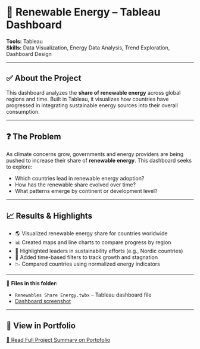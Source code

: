 # 🔋 Renewable Energy – Tableau Dashboard

**Tools:** Tableau  
**Skills:** Data Visualization, Energy Data Analysis, Trend Exploration, Dashboard Design

---

## ✅ About the Project  
This dashboard analyzes the **share of renewable energy** across global regions and time. Built in Tableau, it visualizes how countries have progressed in integrating sustainable energy sources into their overall consumption.

---

## ❓ The Problem  
As climate concerns grow, governments and energy providers are being pushed to increase their share of **renewable energy**. This dashboard seeks to explore:
- Which countries lead in renewable energy adoption?
- How has the renewable share evolved over time?
- What patterns emerge by continent or development level?

---

## 📈 Results & Highlights

- 🌎 Visualized renewable energy share for countries worldwide
- 📊 Created maps and line charts to compare progress by region
- 🧭 Highlighted leaders in sustainability efforts (e.g., Nordic countries)
- 📆 Added time-based filters to track growth and stagnation
- 📉 Compared countries using normalized energy indicators

---

📎 **Files in this folder:**  
- `Renewables Share Energy.twbx` – Tableau dashboard file  
- [Dashboard screenshot](https://github.com/shreeyas18/Protofolio/blob/main/renewable-energy-dashboard/Renewables%20Energy%20Dashboard.png)

---

## 🔗 View in Portfolio  
[📁 Read Full Project Summary on Portofolio](https://transparent-rook-33b.notion.site/Hey-I-m-Shreeya-Sampat-1c1c4f21290c80a7a02ef878ea11233c?p=1c4c4f21290c80c18c0feb7fb9f8f266&pm=c)
